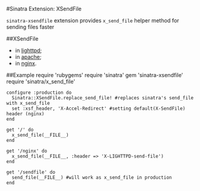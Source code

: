 #Sinatra Extension: XSendFile

`sinatra-xsendfile` extension provides `x_send_file` helper method for sending files faster

##XSendFile
* in [lighttpd](http://redmine.lighttpd.net/projects/1/wiki/X-LIGHTTPD-send-file);
* in [apache](http://tn123.ath.cx/mod_xsendfile/);
* in [nginx](http://wiki.nginx.org/NginxXSendfile).


##Example
    require 'rubygems'
    require 'sinatra'
    gem 'sinatra-xsendfile'
    require 'sinatra/x_send_file'

    configure :production do
      Sinatra::XSendFile.replace_send_file! #replaces sinatra's send_file with x_send_file
      set :xsf_header, 'X-Accel-Redirect' #setting default(X-SendFile) header (nginx)
    end

    get '/' do
      x_send_file(__FILE__)
    end

    get '/nginx' do
      x_send_file(__FILE__, :header => 'X-LIGHTTPD-send-file')
    end

    get '/sendfile' do
      send_file(__FILE__) #will work as x_send_file in production
    end
